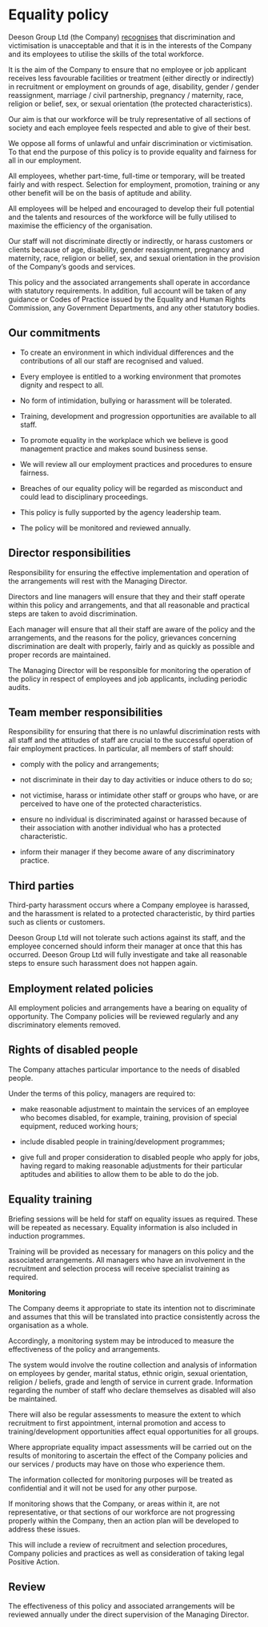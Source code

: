 # Equality policy

Deeson Group Ltd (the Company) [recognises](https://www.deeson.co.uk/blog/white-men-digital-our-privilege-blinding) that discrimination and victimisation is unacceptable and that it is in the interests of the Company and its employees to utilise the skills of the total workforce. 

It is the aim of the Company to ensure that no employee or job applicant receives less favourable facilities or treatment (either directly or indirectly) in recruitment or employment on grounds of age, disability, gender / gender reassignment, marriage / civil partnership, pregnancy / maternity, race, religion or belief, sex, or sexual orientation (the protected characteristics).

Our aim is that our workforce will be truly representative of all sections of society and each employee feels respected and able to give of their best.

We oppose all forms of unlawful and unfair discrimination or victimisation. To that end the purpose of this policy is to provide equality and fairness for all in our employment.

All employees, whether part-time, full-time or temporary, will be treated fairly and with respect. Selection for employment, promotion, training or any other benefit will be on the basis of aptitude and ability. 

All employees will be helped and encouraged to develop their full potential and the talents and resources of the workforce will be fully utilised to maximise the efficiency of the organisation.

Our staff will not discriminate directly or indirectly, or harass customers or clients because of age, disability, gender reassignment, pregnancy and maternity, race, religion or belief, sex, and sexual orientation in the provision of the Company’s goods and services.

This policy and the associated arrangements shall operate in accordance with statutory requirements. In addition, full account will be taken of any guidance or Codes of Practice issued by the Equality and Human Rights Commission, any Government Departments, and any other statutory bodies.

## Our commitments

* To create an environment in which individual differences and the contributions of all our staff are recognised and valued.

* Every employee is entitled to a working environment that promotes dignity and respect to all. 

* No form of intimidation, bullying or harassment will be tolerated.

* Training, development and progression opportunities are available to all staff.

* To promote equality in the workplace which we believe is good management practice and makes sound business sense.

* We will review all our employment practices and procedures to ensure fairness.

* Breaches of our equality policy will be regarded as misconduct and could lead to disciplinary proceedings.

* This policy is fully supported by the agency leadership team. 

* The policy will be monitored and reviewed annually.

## Director responsibilities

Responsibility for ensuring the effective implementation and operation of the arrangements will rest with the Managing Director. 

Directors and line managers will ensure that they and their staff operate within this policy and arrangements, and that all reasonable and practical steps are taken to avoid discrimination. 

Each manager will ensure that all their staff are aware of the policy and the arrangements, and the reasons for the policy, grievances concerning discrimination are dealt with properly, fairly and as quickly as possible and proper records are maintained.

The Managing Director will be responsible for monitoring the operation of the policy in respect of employees and job applicants, including periodic audits.

## Team member responsibilities

Responsibility for ensuring that there is no unlawful discrimination rests with all staff and the attitudes of staff are crucial to the successful operation of fair employment practices. In particular, all members of staff should:

* comply with the policy and arrangements;

* not discriminate in their day to day activities or induce others to do so;

* not victimise, harass or intimidate other staff or groups who have, or are perceived to have one of the protected characteristics.

* ensure no individual is discriminated against or harassed because of their association with another individual who has a protected characteristic.

* inform their manager if they become aware of any discriminatory practice.

## Third parties

Third-party harassment occurs where a Company employee is harassed, and the harassment is related to a protected characteristic, by third parties such as clients or customers. 

Deeson Group Ltd will not tolerate such actions against its staff, and the employee concerned should inform their manager at once that this has occurred. Deeson Group Ltd will fully investigate and take all reasonable steps to ensure such harassment does not happen again.

## Employment related policies

All employment policies and arrangements have a bearing on equality of opportunity. The Company policies will be reviewed regularly and any discriminatory elements removed.

## Rights of disabled people

The Company attaches particular importance to the needs of disabled people.

Under the terms of this policy, managers are required to:

* make reasonable adjustment to maintain the services of an employee who becomes disabled, for example, training, provision of special equipment, reduced working hours; 

* include disabled people in training/development programmes;

* give full and proper consideration to disabled people who apply for jobs, having regard to making reasonable adjustments for their particular aptitudes and abilities to allow them to be able to do the job.

## Equality training

Briefing sessions will be held for staff on equality issues as required. These will be repeated as necessary. Equality information is also included in induction programmes.

Training will be provided as necessary for managers on this policy and the associated arrangements. All managers who have an involvement in the recruitment and selection process will receive specialist training as required.

**Monitoring**

The Company deems it appropriate to state its intention not to discriminate and assumes that this will be translated into practice consistently across the organisation as a whole. 

Accordingly, a monitoring system may be introduced to measure the effectiveness of the policy and arrangements.

The system would involve the routine collection and analysis of information on employees by gender, marital status, ethnic origin, sexual orientation, religion / beliefs, grade and length of service in current grade. Information regarding the number of staff who declare themselves as disabled will also be maintained.

There will also be regular assessments to measure the extent to which recruitment to first appointment, internal promotion and access to training/development opportunities affect equal opportunities for all groups.

Where appropriate equality impact assessments will be carried out on the results of monitoring to ascertain the effect of the Company policies and our services / products may have on those who experience them.

The information collected for monitoring purposes will be treated as confidential and it will not be used for any other purpose.

If monitoring shows that the Company, or areas within it, are not representative, or that sections of our workforce are not progressing properly within the Company, then an action plan will be developed to address these issues. 

This will include a review of recruitment and selection procedures, Company policies and practices as well as consideration of taking legal Positive Action.

## Review

The effectiveness of this policy and associated arrangements will be reviewed annually under the direct supervision of the Managing Director.
